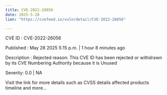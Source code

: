 ```yaml
---
title: CVE-2022-26056
date: 2025-5-28
lien: "https://cvefeed.io/vuln/detail/CVE-2022-26056"

---
```


CVE ID : CVE-2022-26056

Published :  May 28
2025
5:15 p.m. | 1 hour
8 minutes ago

Description : Rejected reason: This CVE ID has been rejected or withdrawn by its CVE Numbering Authority because it is Unused

Severity: 0.0 | NA

Visit the link for more details
such as CVSS details
affected products
timeline
and more...
